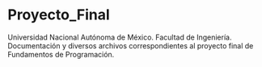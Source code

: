 # Proyecto_Final
Universidad Nacional Autónoma de México.
Facultad de Ingeniería.
Documentación y diversos archivos correspondientes al proyecto final de Fundamentos de Programación.

